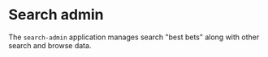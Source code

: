 # Search admin

The `search-admin` application manages search "best bets" along with other
search and browse data.
